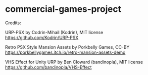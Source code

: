 # commercial-games-project

Credits:

URP-PSX by Codrin-Mihail (Kodrin), MIT license
https://github.com/Kodrin/URP-PSX

Retro PSX Style Mansion Assets by Porkbelly Games, CC-BY
https://porkbellygames.itch.io/retro-mansion-assets-demo

VHS Effect for Unity URP by Ben Cloward (bandinopla), MIT license
https://github.com/bandinopla/VHS-Effect